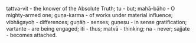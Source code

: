 tattva-vit - the knower of the Absolute Truth; tu - but; mahā-bāho - O mighty-armed one; guṇa-karma - of works under material inﬂuence; vibhāgayoḥ - differences; guṇāḥ - senses; guṇeṣu - in sense gratiﬁcation; vartante - are being engaged; iti - thus; matvā - thinking; na - never; sajjate - becomes attached.